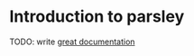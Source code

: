 # Introduction to parsley

TODO: write [great documentation](http://jacobian.org/writing/what-to-write/)
